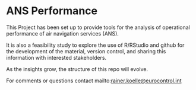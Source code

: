 # ANS Performance

This Project has been set up to provide tools for the analysis of operational performance of air navigation services (ANS).

It is also a feasibility study to explore the use of R/RStudio
and github for the development of the material, version control, and sharing this information with interested stakeholders.

As the insights grow, the structure of this repo will evolve.

For comments or questions contact mailto:rainer.koelle@eurocontrol.int
